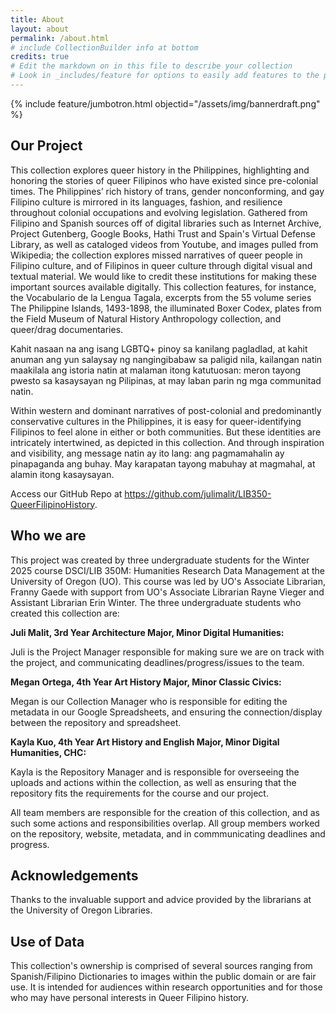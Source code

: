 ```yaml
---
title: About
layout: about
permalink: /about.html
# include CollectionBuilder info at bottom
credits: true
# Edit the markdown on in this file to describe your collection
# Look in _includes/feature for options to easily add features to the page
---
```


{% include feature/jumbotron.html objectid="/assets/img/bannerdraft.png" %}

## Our Project
This collection explores queer history in the Philippines, highlighting and honoring the stories of queer Filipinos who have existed since pre-colonial times. The Philippines’ rich history of trans, gender nonconforming, and gay Filipino culture is mirrored in its languages, fashion, and resilience throughout colonial occupations and evolving legislation. Gathered from Filipino and Spanish sources off of digital libraries such as Internet Archive, Project Gutenberg, Google Books, Hathi Trust and Spain's Virtual Defense Library, as well as cataloged videos from Youtube, and images pulled from Wikipedia; the collection explores missed narratives of queer people in Filipino culture, and of Filipinos in queer culture through digital visual and textual material. We would like to credit these institutions for making these important sources available digitally. This collection features, for instance, the Vocabulario de la Lengua Tagala, excerpts from the 55 volume series The Philippine Islands, 1493-1898, the illuminated Boxer Codex, plates from the Field Museum of Natural History Anthropology collection, and queer/drag documentaries.

Kahit nasaan na ang isang LGBTQ+ pinoy sa kanilang pagladlad, at kahit anuman ang yun salaysay ng nangingibabaw sa paligid nila, kailangan natin maakilala ang istoria natin at malaman itong katutuosan: meron tayong pwesto sa kasaysayan ng Pilipinas, at may laban parin ng mga communitad natin.

Within western and dominant narratives of post-colonial and predominantly conservative cultures in the Philippines, it is easy for queer-identifying Filipinos to feel alone in either or both communities. But these identities are intricately intertwined, as depicted in this collection. And through inspiration and visibility, ang message natin ay ito lang: ang pagmamahalin ay pinapaganda ang buhay. May karapatan tayong mabuhay at magmahal, at alamin itong kasaysayan.

Access our GitHub Repo at https://github.com/julimalit/LIB350-QueerFilipinoHistory. 

## Who we are
This project was created by three undergraduate students for the Winter 2025 course DSCI/LIB 350M: Humanities Research Data Management at the University of Oregon (UO). This course was led by UO's Associate Librarian, Franny Gaede with support from UO's Associate Librarian Rayne Vieger and Assistant Librarian Erin Winter. The three undergraduate students who created this collection are:

**Juli Malit, 3rd Year Architecture Major, Minor Digital Humanities:**

Juli is the Project Manager responsible for making sure we are on track with the project, and communicating deadlines/progress/issues to the team.

**Megan Ortega, 4th Year Art History Major, Minor Classic Civics:**

Megan is our Collection Manager who is responsible for editing the metadata in our Google Spreadsheets, and ensuring the connection/display between the repository and spreadsheet.

**Kayla Kuo, 4th Year Art History and English Major, Minor Digital Humanities, CHC:**  

Kayla is the Repository Manager and is responsible for overseeing the uploads and actions within the collection, as well as ensuring that the repository fits the requirements for the course and our project.

All team members are responsible for the creation of this collection, and as such some actions and responsibilities overlap. All group members worked on the repository, website, metadata, and in commmunicating deadlines and progress.

## Acknowledgements
Thanks to the invaluable support and advice provided by the librarians at the University of Oregon Libraries. 

## Use of Data 
This collection's ownership is comprised of several sources ranging from Spanish/Filipino Dictionaries to images within the public domain or are fair use. It is intended for audiences within research opportunities and for those who may have personal interests in Queer Filipino history. 
